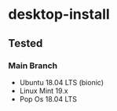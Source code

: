 # desktop-install

## Tested
### Main Branch
- Ubuntu 18.04 LTS (bionic)
- Linux Mint 19.x
- Pop Os 18.04 LTS
